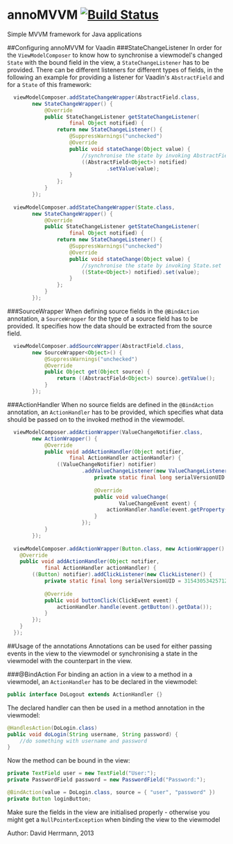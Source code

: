 annoMVVM [![Build Status](https://travis-ci.org/davherrmann/annoMVVM.png?branch=master)](https://travis-ci.org/davherrmann/annoMVVM)
========

Simple MVVM framework for Java applications

##Configuring annoMVVM for Vaadin
###StateChangeListener
In order for the ```ViewModelComposer``` to know how to synchronise a viewmodel's changed ```State``` with the bound field in the view, a ```StateChangeListener``` has to be provided. There can be different listeners for different types of fields, in the following an example for providing a listener for Vaadin's ```AbstractField``` and for a ```State``` of this framework:
```java
  viewModelComposer.addStateChangeWrapper(AbstractField.class,
  		new StateChangeWrapper() {
  			@Override
  			public StateChangeListener getStateChangeListener(
  					final Object notified) {
  				return new StateChangeListener() {
  					@SuppressWarnings("unchecked")
  					@Override
  					public void stateChange(Object value) {
  						//synchronise the state by invoking AbstractField.setValue
  						((AbstractField<Object>) notified)
  								.setValue(value);
  					}
  				};
  			}
  		});
  
  viewModelComposer.addStateChangeWrapper(State.class,
  		new StateChangeWrapper() {
  			@Override
  			public StateChangeListener getStateChangeListener(
  					final Object notified) {
  				return new StateChangeListener() {
  					@SuppressWarnings("unchecked")
  					@Override
  					public void stateChange(Object value) {
  						//synchronise the state by invoking State.set
  						((State<Object>) notified).set(value);
  					}
  				};
  			}
  		});
```

###SourceWrapper
When defining source fields in the ```@BindAction``` annotation, a ```SourceWrapper``` for the type of a source field has to be provided. It specifies how the data should be extracted from the source field.
```java
  viewModelComposer.addSourceWrapper(AbstractField.class,
  		new SourceWrapper<Object>() {
  			@SuppressWarnings("unchecked")
  			@Override
  			public Object get(Object source) {
  				return ((AbstractField<Object>) source).getValue();
  			}
  		});
```

###ActionHandler
When no source fields are defined in the ```@BindAction``` annotation, an ```ActionHandler``` has to be provided, which specifies what data should be passed on to the invoked method in the viewmodel.
```java
  viewModelComposer.addActionWrapper(ValueChangeNotifier.class,
  		new ActionWrapper() {
  			@Override
  			public void addActionHandler(Object notifier,
  					final ActionHandler actionHandler) {
  				((ValueChangeNotifier) notifier)
  						.addValueChangeListener(new ValueChangeListener() {
  							private static final long serialVersionUID = -854400079672018869L;
  
  							@Override
  							public void valueChange(
  									ValueChangeEvent event) {
  								actionHandler.handle(event.getProperty().getValue());
  							}
  						});
  			}
  		});
  
  viewModelComposer.addActionWrapper(Button.class, new ActionWrapper() {
  	@Override
  	public void addActionHandler(Object notifier,
  			final ActionHandler actionHandler) {
  		((Button) notifier).addClickListener(new ClickListener() {
  			private static final long serialVersionUID = 3154305342571215268L;
  
  			@Override
  			public void buttonClick(ClickEvent event) {
  				actionHandler.handle(event.getButton().getData());
  			}
  		});
  	}
  });
```

##Usage of the annotations
Annotations can be used for either passing events in the view to the viewmodel or synchronising a state in the viewmodel with the counterpart in the view.

###@BindAction
For binding an action in a view to a method in a viewmodel, an ```ActionHandler``` has to be declared in the viewmodel:
```java
public interface DoLogout extends ActionHandler {}
```
The declared handler can then be used in a method annotation in the viewmodel:
```java
@HandlesAction(DoLogin.class)
public void doLogin(String username, String password) {
	//do something with username and password
}
```
Now the method can be bound in the view:
```java
private TextField user = new TextField("User:");
private PasswordField password = new PasswordField("Password:");

@BindAction(value = DoLogin.class, source = { "user", "password" })
private Button loginButton;
```
Make sure the fields in the view are initialised properly - otherwise you might get a ```NullPointerException``` when binding the view to the viewmodel

Author: David Herrmann, 2013
